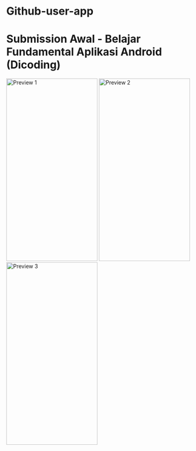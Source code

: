 # Github-user-app

# Submission Awal - Belajar Fundamental Aplikasi Android (Dicoding)

<img src="https://github.com/allukman/Github-user-app/assets/68275732/1e93f558-fd33-4866-b092-d9d2baeaf5b5" alt="Preview 1" width="240" height="480">

<img src="https://github.com/allukman/Github-user-app/assets/68275732/54a8db64-656a-455c-85b7-90b20e5ed20b" alt="Preview 2" width="240" height="480">

<img src="https://github.com/allukman/Github-user-app/assets/68275732/056063fb-4e26-4c46-9ab7-e3aabb529cda" alt="Preview 3" width="240" height="480">


